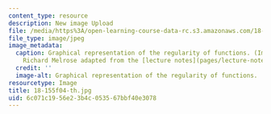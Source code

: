 ```yaml
---
content_type: resource
description: New image Upload
file: /media/https%3A/open-learning-course-data-rc.s3.amazonaws.com/18-155-differential-analysis-fall-2004/6c071c1956e23b4c053567bbf40e3078_18-155f04-th.jpg
file_type: image/jpeg
image_metadata:
  caption: Graphical representation of the regularity of functions. (Image by Prof.
    Richard Melrose adapted from the [lecture notes](pages/lecture-notes).)
  credit: ''
  image-alt: Graphical representation of the regularity of functions.
resourcetype: Image
title: 18-155f04-th.jpg
uid: 6c071c19-56e2-3b4c-0535-67bbf40e3078
---
```

